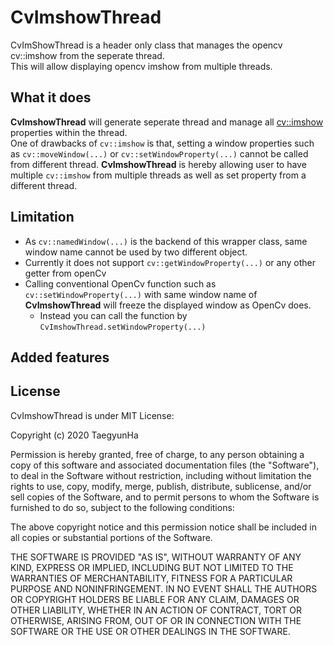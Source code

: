 # CvImshowThread
CvImShowThread is a header only class that manages the opencv cv::imshow from the seperate thread.\
This will allow displaying opencv imshow from multiple threads.

## What it does
**CvImshowThread** will generate seperate thread and manage all <cv::imshow> properties within the thread.\
One of drawbacks of ``cv::imshow`` is that, setting a window properties such as `cv::moveWindow(...)` or `cv::setWindowProperty(...)` cannot be called from different thread. **CvImshowThread** is hereby allowing user to have multiple ``cv::imshow`` from multiple threads as well as set property from a different thread.

## Limitation
* As ``cv::namedWindow(...)`` is the backend of this wrapper class, same window name cannot be used by two different object.
* Currently it does not support ```cv::getWindowProperty(...)``` or any other getter from openCv
* Calling conventional OpenCv function such as ```cv::setWindowProperty(...)``` with same window name of **CvImshowThread** will freeze the displayed window as OpenCv does.
  * Instead you can call the function by ``CvImshowThread.setWindowProperty(...)``
  
## Added features

## License
CvImshowThread is under MIT License:

Copyright (c) 2020 TaegyunHa

Permission is hereby granted, free of charge, to any person obtaining a copy
of this software and associated documentation files (the "Software"), to deal
in the Software without restriction, including without limitation the rights
to use, copy, modify, merge, publish, distribute, sublicense, and/or sell
copies of the Software, and to permit persons to whom the Software is
furnished to do so, subject to the following conditions:

The above copyright notice and this permission notice shall be included in all
copies or substantial portions of the Software.

THE SOFTWARE IS PROVIDED "AS IS", WITHOUT WARRANTY OF ANY KIND, EXPRESS OR
IMPLIED, INCLUDING BUT NOT LIMITED TO THE WARRANTIES OF MERCHANTABILITY,
FITNESS FOR A PARTICULAR PURPOSE AND NONINFRINGEMENT. IN NO EVENT SHALL THE
AUTHORS OR COPYRIGHT HOLDERS BE LIABLE FOR ANY CLAIM, DAMAGES OR OTHER
LIABILITY, WHETHER IN AN ACTION OF CONTRACT, TORT OR OTHERWISE, ARISING FROM,
OUT OF OR IN CONNECTION WITH THE SOFTWARE OR THE USE OR OTHER DEALINGS IN THE
SOFTWARE.
